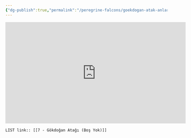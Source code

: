 ```yaml
---
{"dg-publish":true,"permalink":"/peregrine-falcons/goekdogan-atak-anlari/7-goekdogan-atagi-bos-yok/","updated":"2024-09-21T16:42:23.434+03:00"}
---
```


<iframe width="560" height="315" src="https://www.youtube.com/embed/anaI8BMAbRc?si=ABQrSwjIlRZdiw_r" title="YouTube video player" frameborder="0" allow="accelerometer; autoplay; clipboard-write; encrypted-media; gyroscope; picture-in-picture; web-share" referrerpolicy="strict-origin-when-cross-origin" allowfullscreen></iframe>

`LIST link:: [[7 - Gökdoğan Atağı (Boş Yok)]] `